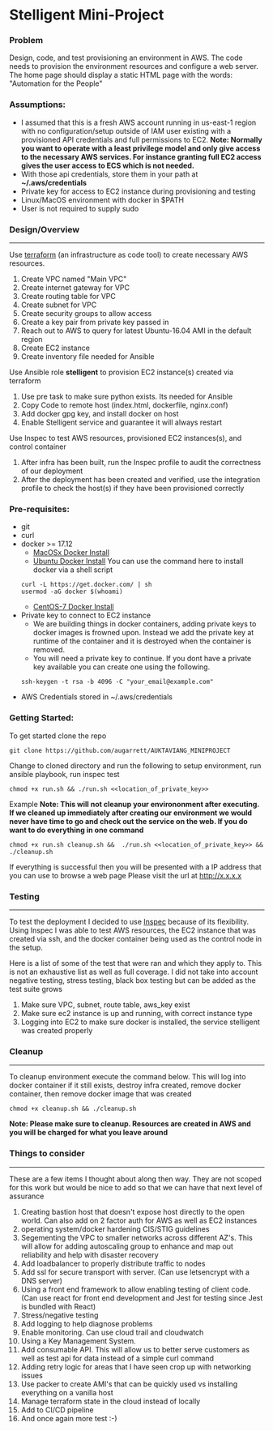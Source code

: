 # Stelligent Mini-Project

### Problem
Design, code, and test provisioning an environment in AWS.  The code needs to provision the environment resources and configure a web server.  The home page should display a static HTML page with the words: "Automation for the People"

### Assumptions:
- I assumed that this is a fresh AWS account running in us-east-1 region with no configuration/setup outside of IAM user existing with a provisioned API credentials and full permissions to EC2.
**Note: Normally you want to operate with a least privilege model and only give access to the necessary AWS services. For instance granting full EC2 access gives the user access to ECS which is not needed.**
- With those api credentials, store them in your path at **~/.aws/credentials**
- Private key for access to EC2 instance during provisioning and testing
- Linux/MacOS environment with docker in $PATH
- User is not required to supply sudo


### Design/Overview
---
Use [terraform](https://www.terraform.io/) (an infrastructure as code tool) to create necessary AWS resources.
1) Create VPC named "Main VPC"
2) Create internet gateway for VPC
3) Create routing table for VPC
4) Create subnet for VPC
5) Create security groups to allow access
6) Create a key pair from private key passed in
7) Reach out to AWS to query for latest Ubuntu-16.04 AMI in the default region
8) Create EC2 instance
9) Create inventory file needed for Ansible

Use Ansible role **stelligent** to provision EC2 instance(s) created via terraform
1) Use pre task to make sure python exists. Its needed for Ansible
2) Copy Code to remote host (index.html, dockerfile, nginx.conf)
3) Add docker gpg key, and install docker on host
4) Enable Stelligent service and guarantee it will always restart

Use Inspec to test AWS resources, provisioned EC2 instances(s), and control container
1) After infra has been built, run the Inspec profile to audit the correctness of our deployment
2) After the deployment has been created and verified, use the integration profile to check the host(s) if they have been provisioned correctly



### Pre-requisites:
- git
- curl
- docker >= 17.12
    - [MacOSx Docker Install](https://docs.docker.com/docker-for-mac/install/)
    - [Ubuntu Docker Install](https://docs.docker.com/install/linux/docker-ce/ubuntu/)
    You can use the command here to install docker via a shell script
    ```
    curl -L https://get.docker.com/ | sh
    usermod -aG docker $(whoami)
    ```
    - [CentOS-7 Docker Install](https://docs.docker.com/install/linux/docker-ce/centos/)
- Private key to connect to EC2 instance 
    -  We are building things in docker containers, adding private keys to docker images is frowned upon. Instead we add the private key at runtime of the container and it is destroyed when the container is removed.
    - You will need a private key to continue. If you dont have a private key available you can create one using the following.
    ```
    ssh-keygen -t rsa -b 4096 -C "your_email@example.com"
    ```
- AWS Credentials stored in ~/.aws/credentials

### Getting Started:
To get started clone the repo
```
git clone https://github.com/augarrett/AUKTAVIANG_MINIPROJECT
```
Change to cloned directory and run the following to setup environment, run ansible playbook, run inspec test

```
chmod +x run.sh && ./run.sh <<location_of_private_key>>
```
Example
**Note: This will not cleanup your environonment after executing. If we cleaned up immediately after creating our environment we would never have time to go and check out the service on the web.  If you do want to do everything in one command**
```
chmod +x run.sh cleanup.sh &&  ./run.sh <<location_of_private_key>> && ./cleanup.sh
```

If everything is successful then you will be presented with a IP address that you can use to browse a web page 
Please visit the url at http://x.x.x.x

### Testing
---
To test the deployment I decided to use [Inspec](https://www.inspec.io/) because of its flexibility.  Using Inspec I was able to test AWS resources, the EC2 instance that was created via ssh, and the docker container being used as the control node in the setup.

Here is a list of some of the test that were ran and which they apply to.  This is not an exhaustive list as well as full coverage.  I did not take into account negative testing, stress testing, black box testing but can be added as the test suite grows

1) Make sure VPC, subnet, route table, aws_key exist
2) Make sure ec2 instance is up and running, with correct instance type
3) Logging into EC2 to make sure docker is installed, the service stelligent was created properly

### Cleanup
---
To cleanup environment execute the command below.  This will log into docker container if it still exists, destroy infra created, remove docker container, then remove docker image that was created
```
chmod +x cleanup.sh && ./cleanup.sh
```

**Note: Please make sure to cleanup.  Resources are created in AWS and you will be charged for what you leave around**


### Things to consider
---

These are a few items I thought about along then way.  They are not scoped for this work but would be nice to add so that we can have that next level of assurance 

1) Creating bastion host that doesn't expose host directly to the open world.  Can also add on 2 factor auth for AWS as well as EC2 instances
2) operating system/docker hardening CIS/STIG guidelines
3) Segementing the VPC to smaller networks across different AZ's. This will allow for adding autoscaling group to enhance and map out reliability and help with disaster recovery
4) Add loadbalancer to properly distribute traffic to nodes
5) Add ssl for secure transport with server. (Can use letsencrypt with a DNS server)
6) Using a front end framework to allow enabling testing of client code.  (Can use react for front end development and Jest for testing since Jest is bundled with React)
7) Stress/negative testing
8) Add logging to help diagnose problems
9) Enable monitoring.  Can use cloud trail and cloudwatch 
10) Using a Key Management System.
11) Add consumable API.  This will allow us to better serve customers as well as test api for data instead of a simple curl command
12) Adding retry logic for areas that I have seen crop up with networking issues
13) Use packer to create AMI's that can be quickly used vs installing everything on a vanilla host
14) Manage terraform state in the cloud instead of locally
15) Add to CI/CD pipeline
16) And once again more test :-)



